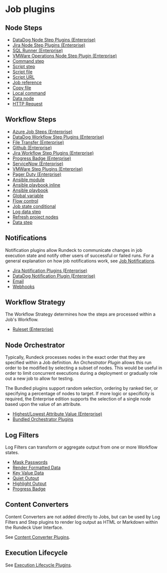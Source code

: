# Job plugins

## Node Steps

- [DataDog Node Step Plugins (Enterprise)](/manual/node-steps/datadog.md)
- [Jira Node Step Plugins (Enterprise)](/manual/node-steps/jira.md)
- [SQL Runner (Enterprise)](/manual/node-steps/sqlrunner.md)
- [VMWare Operations Node Step Plugin (Enterprise)](/manual/node-steps/vmware.md)
- [Command step](/manual/node-steps/builtin.md#command-step)
- [Script step](/manual/node-steps/builtin.md#script-step)
- [Script file](/manual/node-steps/builtin.md#script-file-step)
- [Script URL](/manual/node-steps/builtin.md#script-url-step)
- [Job reference](/manual/node-steps/builtin.md#job-reference-step)
- [Copy file](/manual/node-steps/builtin.md#copy-file-step)
- [Local command](/manual/node-steps/builtin.md#local-command-step)
- [Data node](/manual/node-steps/builtin.md#data-node-step)
- [HTTP Request](/manual/node-steps/builtin.md#http-node-step)

## Workflow Steps

- [Azure Job Steps (Enterprise)](/manual/workflow-steps/azure.md#azure-job-steps)
- [DataDog Workflow Step Plugins (Enterprise)](/manual/workflow-steps/datadog.md)
- [File Transfer (Enterprise)](/manual/workflow-steps/file-transfer.md)
- [Github (Enterprise)](/manual/workflow-steps/github.md)
- [Jira Workflow Step Plugins (Enterprise)](/manual/workflow-steps/jira.md)
- [Progress Badge (Enterprise)](/manual/workflow-steps/progress-badge.md#progress-badge-workflow-step-plugin)
- [ServiceNow (Enterprise)](/manual/workflow-steps/servicenow.md)
- [VMWare Step Plugins (Enterprise)](/manual/workflow-steps/vmware.md)
- [Pager Duty (Enterprise)](/manual/workflow-steps/pagerduty.md#pager-duty-job-steps-enterprise)
- [Ansible module](/manual/workflow-steps/builtin.md#ansible-module)
- [Ansible playbook inline](/manual/workflow-steps/builtin.md#ansible-playbook-inline)
- [Ansible playbook](/manual/workflow-steps/builtin.md#ansible-playbook)
- [Global variable](/manual/workflow-steps/builtin.md#global-variable)
- [Flow control](/manual/workflow-steps/builtin.md#flow-control)
- [Job state conditional](/manual/workflow-steps/builtin.md#job-state-conditional)
- [Log data step](/manual/workflow-steps/builtin.md#log-data-step)
- [Refresh project nodes](/manual/workflow-steps/builtin.md#refresh-project-nodes)
- [Data step](/manual/workflow-steps/builtin.md#data-step)

## Notifications

Notification plugins allow Rundeck to communicate changes in job execution state and notify other users of successful or failed runs. For a general explanation on how job notifications work, see [Job Notifications](/manual/creating-jobs.md#job-notifications).

- [Jira Notification Plugins (Enterprise)](/manual/notifications/jira.md)
- [DataDog Notification Plugin (Enterprise)](/manual/notifications/datadog.md)
- [Email](/manual/notifications/email.md)
- [Webhooks](/manual/notifications/webhooks.md)

## Workflow Strategy

The Workflow Strategy determines how the steps are processed within a Job's Workflow.

- [Ruleset (Enterprise)](/manual/workflow-strategies/ruleset.md)

## Node Orchestrator

Typically, Rundeck processes nodes in the exact order that they are specified within a Job definition. An *Orchestrator Plugin* allows this run order to be modified by selecting a subset of nodes. This would be useful in order to limit concurrent executions during a deployment or gradually role out a new job to allow for testing.

The Bundled plugins support random selection, ordering by ranked tier, or specifying a percentage of nodes to target. If more logic or specificity is required, the Enterprise edition supports the selection of a single node based upon the value of an attribute.

- [Highest/Lowest Attribute Value (Enterprise)](/manual/orchestrator-plugins/highest-lowest.md)
- [Bundled Orchestrator Plugins](/manual/orchestrator-plugins/bundled.md)

## Log Filters

Log Filters can transform or aggregate output from one or more Workflow states.

- [Mask Passwords](/manual/log-filters/mask-passwords.md)
- [Render Formatted Data](/manual/log-filters/render-formatted-data.md)
- [Key Value Data](/manual/log-filters/key-value-data.md)
- [Quiet Output](/manual/log-filters/quiet-output.md)
- [Highlight Output](/manual/log-filters/highlight-output.md)
- [Progress Badge](/manual/log-filters/progress-badge.md)

## Content Converters

Content Converters are not added directly to Jobs, but can be used by Log Filters and Step plugins to render log output as HTML or Markdown within the Rundeck User Interface.

See [Content Converter Plugins](/manual/content-converters/index.md).

## Execution Lifecycle

See [Execution Lifecycle Plugins](/manual/execution-lifecycle/index.md).
